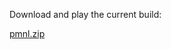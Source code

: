Download and play the current build:

[pmnl.zip](https://www.mediafire.com/file/rl6rvdta26vgwi1/pmnl.zip/file "Download the game!")
